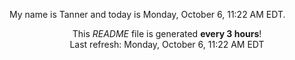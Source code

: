 My name is Tanner and today is Monday, October 6, 11:22 AM EDT.

<p align="center">This <i>README</i> file is generated <b>every 3 hours</b>!</br>Last refresh: Monday, October 6, 11:22 AM EDT<br /></p>
